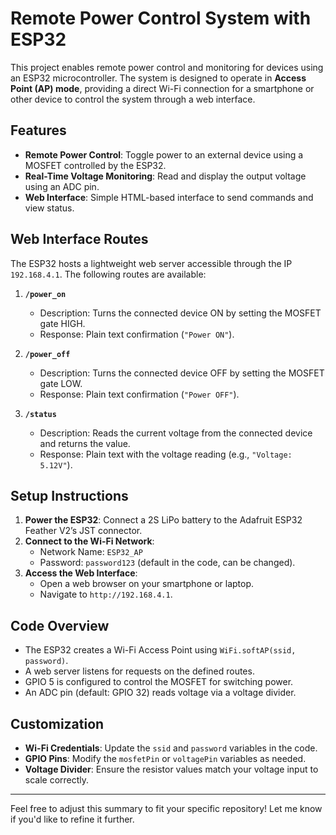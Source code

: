 # Remote Power Control System with ESP32

This project enables remote power control and monitoring for devices using an ESP32 microcontroller. The system is designed to operate in **Access Point (AP) mode**, providing a direct Wi-Fi connection for a smartphone or other device to control the system through a web interface.

## Features
- **Remote Power Control**: Toggle power to an external device using a MOSFET controlled by the ESP32.
- **Real-Time Voltage Monitoring**: Read and display the output voltage using an ADC pin.
- **Web Interface**: Simple HTML-based interface to send commands and view status.

## Web Interface Routes
The ESP32 hosts a lightweight web server accessible through the IP `192.168.4.1`. The following routes are available:

1. **`/power_on`**  
   - Description: Turns the connected device ON by setting the MOSFET gate HIGH.
   - Response: Plain text confirmation (`"Power ON"`).

2. **`/power_off`**  
   - Description: Turns the connected device OFF by setting the MOSFET gate LOW.
   - Response: Plain text confirmation (`"Power OFF"`).

3. **`/status`**  
   - Description: Reads the current voltage from the connected device and returns the value.
   - Response: Plain text with the voltage reading (e.g., `"Voltage: 5.12V"`).

## Setup Instructions
1. **Power the ESP32**: Connect a 2S LiPo battery to the Adafruit ESP32 Feather V2’s JST connector.
2. **Connect to the Wi-Fi Network**:
   - Network Name: `ESP32_AP`
   - Password: `password123` (default in the code, can be changed).
3. **Access the Web Interface**:
   - Open a web browser on your smartphone or laptop.
   - Navigate to `http://192.168.4.1`.

## Code Overview
- The ESP32 creates a Wi-Fi Access Point using `WiFi.softAP(ssid, password)`.
- A web server listens for requests on the defined routes.
- GPIO 5 is configured to control the MOSFET for switching power.
- An ADC pin (default: GPIO 32) reads voltage via a voltage divider.

## Customization
- **Wi-Fi Credentials**: Update the `ssid` and `password` variables in the code.
- **GPIO Pins**: Modify the `mosfetPin` or `voltagePin` variables as needed.
- **Voltage Divider**: Ensure the resistor values match your voltage input to scale correctly.

---

Feel free to adjust this summary to fit your specific repository! Let me know if you'd like to refine it further.
